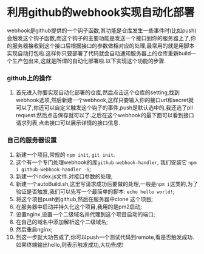 # 利用github的webhook实现自动化部署

webhook是github提供的一个钩子函数,其功能是仓库发生一些事件时(比如push)会触发这个钩子函数,而这个钩子的主要功能是发送一个接口到你的服务器上了,你的服务器接收到这个接口后根据接口的参数做相对应的处理,最常用的就是用脚本实现自动打包啦.这样你只要部署了代码就会自动通知服务器上的仓库重新build一个生产包出来,这就是所谓的自动化部署啦.以下实现这个功能的步骤.

### github上的操作

1. 首先进入你要实现自动化部署的仓库,然后点击这个仓库的setting,找到webhook选项,然后新建一个webhook,这样只要输入你的接口url和secret就可以了,你还可以自定义触发这个钩子的事件,push是默认选中的,我还选了pll request.然后点击保存就可以了.之后在这个webhook的最下面可以看到接口请求列表,点击接口可以展示详情的接口信息.


### 自己的服务器设置

1. 新建一个项目,常规的 `npm init`, `git init`.
2. 这个有一个专门处理webhook的库`github-webhook-handler`, 我们安装它 `npm i github-webhook-handler -S`;
3. 新建一个index.js文件.对接口参数的处理;
4. 新建一个autoBuild.sh,这里写请求成功后要做的处理,一般是`npm i`这类的,为了验证是否触发,我们可以先写一个最简单的脚本: `echo hello world!`;
5. 将这个项目push到github,然后在服务器中clone 这个项目;
6. 在服务器中启动并持久化这个项目,我用的是pm2启动;
7. 设置nginx,设置一个二级域名并代理到这个项目启动的端口;
8. 在自己的域名中添加解析这个二级域名;
9. 然后重启nginx;
10. 到这一步就大功告成了,你可以push一个测试代码到remote,看是否触发成功.如果终端输出hello,则表示触发成功,大功告成!